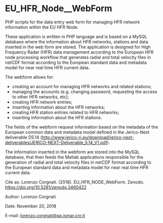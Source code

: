 # EU_HFR_Node__WebForm
PHP scripts for the data entry web form for managing HFR network information within the EU HFR Node.

These application is written in PHP language and is based on a MySQL database where the information about HFR networks, stations and data inserted in the web form are stored. The application is designed for High Frequency Radar (HFR) data management according to the European HFR node processing workflow that generates radial and total velocity files in netCDF format according to the European standard data and metadata model for near real time HFR current data.

The webform allows for:
- creating an account for managing HFR networks and related stations;
- managing the accounts (e.g. changing password, requesting the access to other HFR networks, etc);
- creating HFR network entries;
- inserting information about the HFR networks;
- creating HFR station entries related to HFR networks;
- inserting information about the HFR stations.

The fields of the webform request information based on the metadata of the European common data and metadata model defined in the Jerico-Next deliverable D5.14 (http://www.jerico-ri.eu/download/jerico-next-deliverables/JERICO-NEXT-Deliverable_5.14_V1.pdf).


The information inserted in the webform are stored into the MySQL database, that then feeds the Matlab applications responsible for the generation of radial and total velocity files in netCDF format according to the European standard data and metadata model for near real time HFR current data.

Cite as:
Lorenzo Corgnati. (2018). EU_HFR_NODE_WebForm. Zenodo. https://doi.org/10.5281/zenodo.3460422



Author: Lorenzo Corgnati

Date: November 20, 2018

E-mail: lorenzo.corgnati@sp.ismar.cnr.it
